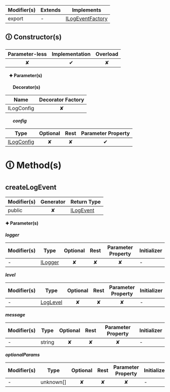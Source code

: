 | Modifier(s)                            | Extends                      | Implements                                    |
|----------------------------------------|------------------------------|-----------------------------------------------|
| export | - | [ILogEventFactory](https://hamedfathi.gitbook.io/aurelia-2-doc-api/kernel/interface/logger/ilogeventfactory) |

## &#128712; Constructor(s)

| Parameter-less                         | Implementation                          | Overload                          |
|:--------------------------------------:|:---------------------------------------:|:---------------------------------:|
| ✘ | ✔ | ✘ |

&nbsp;&nbsp; **&#128966; Parameter(s)**

&nbsp;&nbsp;&nbsp;&nbsp;&nbsp; **Decorator(s)**

| Name       | Decorator Factory                        |
|------------|:----------------------------------------:|
| ILogConfig | ✘  |

&nbsp;&nbsp;&nbsp;&nbsp;&nbsp; _**config**_

| Type                        | Optional                           | Rest                          | Parameter Property                          |
|-----------------------------|:----------------------------------:|:-----------------------------:|:-------------------------------------------:|
| [ILogConfig](https://hamedfathi.gitbook.io/aurelia-2-doc-api/kernel/interface/logger/ilogconfig) | ✘  | ✘ | ✔ |

# &#128712; Method(s)

## createLogEvent

| Modifier(s)                              | Generator                          | Return Type                       |
|------------------------------------------|:----------------------------------:|-----------------------------------|
| public | ✘ | [ILogEvent](https://hamedfathi.gitbook.io/aurelia-2-doc-api/kernel/interface/logger/ilogevent) |

**&#128966; Parameter(s)**

_**logger**_

| Modifier(s)                              | Type                        | Optional                           | Rest                          | Parameter Property                          | Initializer                       |
|------------------------------------------|-----------------------------|:----------------------------------:|:-----------------------------:|:-------------------------------------------:|-----------------------------------|
| - | [ILogger](https://hamedfathi.gitbook.io/aurelia-2-doc-api/kernel/interface/logger/ilogger) | ✘  | ✘ | ✘ | - |

_**level**_

| Modifier(s)                              | Type                        | Optional                           | Rest                          | Parameter Property                          | Initializer                       |
|------------------------------------------|-----------------------------|:----------------------------------:|:-----------------------------:|:-------------------------------------------:|-----------------------------------|
| - | [LogLevel](https://hamedfathi.gitbook.io/aurelia-2-doc-api/kernel/enum/reporter/loglevel) | ✘  | ✘ | ✘ | - |

_**message**_

| Modifier(s)                              | Type                        | Optional                           | Rest                          | Parameter Property                          | Initializer                       |
|------------------------------------------|-----------------------------|:----------------------------------:|:-----------------------------:|:-------------------------------------------:|-----------------------------------|
| - | string | ✘  | ✘ | ✘ | - |

_**optionalParams**_

| Modifier(s)                              | Type                        | Optional                           | Rest                          | Parameter Property                          | Initializer                       |
|------------------------------------------|-----------------------------|:----------------------------------:|:-----------------------------:|:-------------------------------------------:|-----------------------------------|
| - | unknown[] | ✘  | ✘ | ✘ | - |